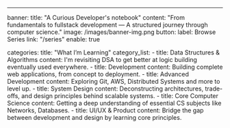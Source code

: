 ---
banner:
  title: "A Curious Developer's notebook"
  content: "From fundamentals to fullstack development — A structured journey through computer science."
  image: /images/banner-img.png
  button:
    label: Browse Series
    link: "/series"
    enable: true

categories:
  title: "What I’m Learning"
  category_list:
    - title: Data Structures & Algorithms
      content: I'm revisiting DSA to get better at logic building eventually used everywhere.
    - title: Development
      content: Building complete web applications, from concept to deployment.
    - title: Advanced Development
      content: Exploring Git, AWS, Distributed Systems and more to level up.
    - title: System Design
      content: Deconstructing architectures, trade-offs, and design principles behind scalable systems.
    - title: Core Computer Science
      content: Getting a deep understanding of essential CS subjects like Networks, Databases.
    - title: UI/UX & Product 
      content: Bridge the gap between development and design by learning core principles.
